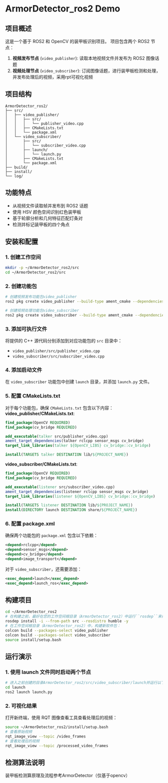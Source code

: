 # ArmorDetector_ros2 Demo
## 项目概述
这是一个基于 ROS2 和 OpenCV 的装甲板识别项目。
项目包含两个 ROS2 节点：
1. **视频发布节点** (`video_publisher`): 读取本地视频文件并发布为 ROS2 图像话题
2. **视频处理节点** (`video_subscriber`): 订阅图像话题，进行装甲板检测和处理，并发布处理后的视频，采用rpt可视化视频
## 项目结构
```
ArmorDetector_ros2/
├── src/
│   ├── video_publisher/
│   │   ├── src/
│   │   │   └── publisher_video.cpp
│   │   ├── CMakeLists.txt
│   │   └── package.xml
│   └── video_subscriber/
│       ├── src/
│       │   └── subscriber_video.cpp
│       ├── launch/
│       │   └── launch.py
│       ├── CMakeLists.txt
│       └── package.xml
├── build/
├── install/
└── log/
```
## 功能特点
- 从视频文件读取帧并发布到 ROS2 话题
- 使用 HSV 颜色空间识别红色装甲板
- 基于轮廓分析和几何特征匹配灯条对
- 检测并标记装甲板的四个角点
## 安装和配置
### 1. 创建工作空间
```bash
mkdir -p ~/ArmorDetector_ros2/src
cd ~/ArmorDetector_ros2/src
```
### 2. 创建功能包
```bash
# 创建视频发布功能包video_publisher
ros2 pkg create video_publisher --build-type ament_cmake --dependencies rclcpp sensor_msgs cv_bridge opencv4

# 创建视频处理功能包video_subscriber
ros2 pkg create video_subscriber --build-type ament_cmake --dependencies rclcpp sensor_msgs cv_bridge opencv4
```
### 3. 添加可执行文件
将提供的 C++ 源代码分别添加到对应功能包的 `src` 目录中：
- `video_publisher/src/publisher_video.cpp`
- `video_subscriber/src/subscriber_video.cpp`
### 4. 添加启动文件
在 `video_subscriber` 功能包中创建 `launch` 目录，并添加 `launch.py` 文件。
### 5. 配置 CMakeLists.txt
对于每个功能包，确保 `CMakeLists.txt` 包含以下内容：
**video_publisher/CMakeLists.txt**:
```cmake
find_package(OpenCV REQUIRED)
find_package(cv_bridge REQUIRED)

add_executable(talker src/publisher_video.cpp)
ament_target_dependencies(talker rclcpp sensor_msgs cv_bridge)
target_link_libraries(talker ${OpenCV_LIBS} cv_bridge::cv_bridge)

install(TARGETS talker DESTINATION lib/${PROJECT_NAME})
```
**video_subscriber/CMakeLists.txt**:
```cmake
find_package(OpenCV REQUIRED)
find_package(cv_bridge REQUIRED)

add_executable(listener src/subscriber_video.cpp)
ament_target_dependencies(listener rclcpp sensor_msgs cv_bridge)
target_link_libraries(listener ${OpenCV_LIBS} cv_bridge::cv_bridge)

install(TARGETS listener DESTINATION lib/${PROJECT_NAME})
install(DIRECTORY launch DESTINATION share/${PROJECT_NAME})
```
### 6. 配置 package.xml
确保两个功能包的 `package.xml` 包含以下依赖：
```xml
<depend>rclcpp</depend>
<depend>sensor_msgs</depend>
<depend>cv_bridge</depend>
<depend>image_transport</depend>
```
对于 `video_subscriber`，还需要添加：
```xml
<exec_depend>launch</exec_depend>
<exec_depend>launch_ros</exec_depend>
```
## 构建项目
```bash
cd ~/ArmorDetector_ros2
# 在构建之前，最好在您的工作空间根目录（ArmorDetector_ros2）中运行``rosdep``来检查是否存在缺失的依赖项：
rosdep install -i --from-path src --rosdistro humble -y
# 在工作空间根目录（ArmorDetector_ros2）中，构建新软件包：
colcon build --packages-select video_publisher
colcon build --packages-select video_subscriber
source install/setup.bash
```
## 运行演示
### 1. 使用 launch 文件同时启动两个节点
```bash
# 进入之前创建的目录ArmorDetector_ros2/src/video_subscriber/launch并运行以下命令：
cd launch
ros2 launch launch.py
```
### 2. 可视化结果
打开新终端，使用 RQT 图像查看工具查看处理后的视频：
```bash
source ~/ArmorDetector_ros2/install/setup.bash
# 查看原始视频
rqt_image_view --topic /video_frames
# 查看处理后的视频
rqt_image_view --topic /processed_video_frames
```
## 检测算法说明
装甲板检测算原理及流程参考ArmorDetector（仅基于opencv）
